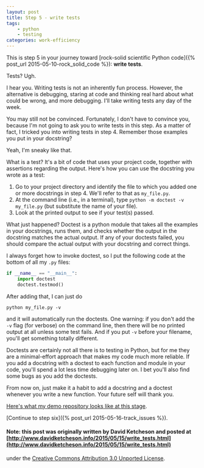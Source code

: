 ```yaml
---
layout: post
title: Step 5 - write tests
tags:
    - python
    - testing
categories: work-efficiency
---
```


This is step 5 in your journey toward [rock-solid scientific Python code]({% post_url 2015-05-10-rock_solid_code %}): **write tests**.

Tests?  Ugh.

I hear you.  Writing tests is not an inherently fun process.  However, the alternative is debugging, staring at code and thinking real hard about what could be wrong, and more debugging.  I'll take writing tests any day of the week.

You may still not be convinced.  Fortunately, I don't have to convince you, because I'm not going to ask you to write tests in this step.  As a matter of fact, I tricked you into writing tests in step 4.  Remember those examples you put in your docstring?

Yeah, I'm sneaky like that.

What is a test?  It's a bit of code that uses your project code, together with assertions regarding the output.  Here's how you can use the docstring you wrote as a test:

1. Go to your project directory and identify the file to which you added one or more docstrings in step 4.  We'll refer to that as `my_file.py`.
2. At the command line (i.e., in a terminal), type `python -m doctest -v my_file.py` (but substitute the name of your file).
3. Look at the printed output to see if your test(s) passed.

What just happened?  Doctest is a python module that takes all the examples in your docstrings, runs them, and checks whether the output in the docstring matches the actual output.  If any of your doctests failed, you should compare the actual output with your docstring and correct things.

I always forget how to invoke doctest, so I put the following code at the bottom of all my `.py` files:

``` python
if __name__ == "__main__":
    import doctest
    doctest.testmod()
```

After adding that, I can just do

    python my_file.py -v

and it will automatically run the doctests.  One warning: if you don't add the
`-v` flag (for verbose) on the command line, then there will be no printed
output at all unless some test fails.  And if you put `-v` before your filename,
you'll get something totally different.

Doctests are certainly not all there is to testing in Python, but for me they are a minimal-effort approach that makes my code much more reliable.  If you add a docstring with a doctest to each function and module in your code, you'll spend a lot less time debugging later on.  I bet you'll also find some bugs as you add the doctests.

From now on, just make it a habit to add a docstring and a doctest whenever you write a new function.  Your future self will thank you.

[Here's what my demo repository looks like at this stage](https://github.com/ketch/rock-solid-code-demo/blob/13ab3f8af4e6be813eaee512897948e4c5a178a7/factor.py).

[Continue to step six]({% post_url 2015-05-16-track_issues %}).

#### Note: this post was originally written by David Ketcheson and posted at [http://www.davidketcheson.info/2015/05/15/write_tests.html](http://www.davidketcheson.info/2015/05/15/write_tests.html)
under the [Creative Commons Attribution 3.0 Unported License](http://creativecommons.org/licenses/by/3.0/deed.en_US).
